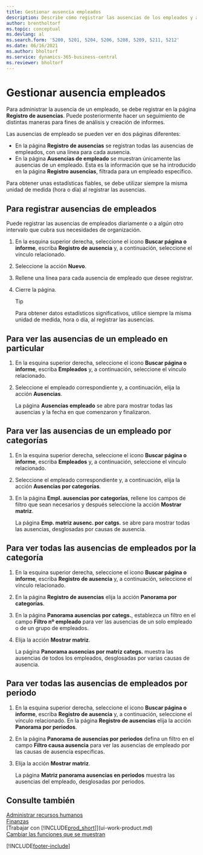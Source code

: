 ```yaml
---
title: Gestionar ausencia empleados
description: Describe cómo registrar las ausencias de los empleados y analizar las estadísticas de ausencias mediante las páginas Registro de ausencias y Ausencias de los empleados.
author: brentholtorf
ms.topic: conceptual
ms.devlang: al
ms.search.form: '5200, 5201, 5204, 5206, 5208, 5209, 5211, 5212'
ms.date: 06/16/2021
ms.author: bholtorf
ms.service: dynamics-365-business-central
ms.reviewer: bholtorf
---
```

# Gestionar ausencia empleados
Para administrar la ausencia de un empleado, se debe registrar en la página **Registro de ausencias**. Puede posteriormente hacer un seguimiento de distintas maneras para fines de análisis y creación de informes.

Las ausencias de empleado se pueden ver en dos páginas diferentes:

* En la página **Registro de ausencias** se registran todas las ausencias de empleados, con una línea para cada ausencia.
* En la página **Ausencias de empleado** se muestran únicamente las ausencias de un empleado. Esta es la información que se ha introducido en la página **Registro ausencias**, filtrada para un empleado específico.

Para obtener unas estadísticas fiables, se debe utilizar siempre la misma unidad de medida (hora o día) al registrar las ausencias.

## Para registrar ausencias de empleados
Puede registrar las ausencias de empleados diariamente o a algún otro intervalo que cubra sus necesidades de organización.

1. En la esquina superior derecha, seleccione el icono **Buscar página o informe**, escriba **Registro de ausencia** y, a continuación, seleccione el vínculo relacionado.
2. Seleccione la acción **Nuevo**.
3. Rellene una línea para cada ausencia de empleado que desee registrar.
4. Cierre la página.

    > [!Tip]
    > Para obtener datos estadísticos significativos, utilice siempre la misma unidad de medida, hora o día, al registrar las ausencias.

## Para ver las ausencias de un empleado en particular
1. En la esquina superior derecha, seleccione el icono **Buscar página o informe**, escriba **Empleados** y, a continuación, seleccione el vínculo relacionado.
2. Seleccione el empleado correspondiente y, a continuación, elija la acción **Ausencias**.

    La página **Ausencias empleado** se abre para mostrar todas las ausencias y la fecha en que comenzaron y finalizaron.

## Para ver las ausencias de un empleado por categorías
1. En la esquina superior derecha, seleccione el icono **Buscar página o informe**, escriba **Empleados** y, a continuación, seleccione el vínculo relacionado.
2. Seleccione el empleado correspondiente y, a continuación, elija la acción **Ausencias por categorías**.
3. En la página **Empl. ausencias por categorías**, rellene los campos de filtro que sean necesarios y después seleccione la acción **Mostrar matriz**.

    La página **Emp. matriz ausenc. por catgs.** se abre para mostrar todas las ausencias, desglosadas por causas de ausencia.

## Para ver todas las ausencias de empleados por la categoría
1. En la esquina superior derecha, seleccione el icono **Buscar página o informe**, escriba **Registro de ausencia** y, a continuación, seleccione el vínculo relacionado.
2. En la página **Registro de ausencias** elija la acción **Panorama por categorías**.
3. En la página **Panorama ausencias por categs.**, establezca un filtro en el campo **Filtro nº empleado** para ver las ausencias de un solo empleado o de un grupo de empleados.
4. Elija la acción **Mostrar matriz**.

    La página **Panorama ausencias por matriz categs.** muestra las ausencias de todos los empleados, desglosadas por varias causas de ausencia.

## Para ver todas las ausencias de empleados por periodo
1. En la esquina superior derecha, seleccione el icono **Buscar página o informe**, escriba **Registro de ausencia** y, a continuación, seleccione el vínculo relacionado.
   En la página **Registro de ausencias** elija la acción **Panorama por periodos**.
2. En la página **Panorama de ausencias por periodos** defina un filtro en el campo **Filtro causa ausencia** para ver las ausencias de empleado por las causas de ausencia específicas.
3. Elija la acción **Mostrar matriz**.

    La página **Matriz panorama ausencias en periodos** muestra las ausencias del empleado, desglosadas por periodos.

## Consulte también
[Administrar recursos humanos](hr-manage-human-resources.md)  
[Finanzas](finance.md)  
[Trabajar con [!INCLUDE[prod_short](includes/prod_short.md)]](ui-work-product.md)  
[Cambiar las funciones que se muestran](ui-experiences.md)


[!INCLUDE[footer-include](includes/footer-banner.md)]